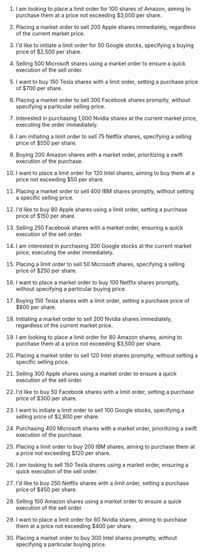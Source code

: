 1. I am looking to place a limit order for 100 shares of Amazon, aiming to purchase them at a price not exceeding $3,000 per share.

2. Placing a market order to sell 200 Apple shares immediately, regardless of the current market price.

3. I'd like to initiate a limit order for 50 Google stocks, specifying a buying price of $2,500 per share.

4. Selling 500 Microsoft shares using a market order to ensure a quick execution of the sell order.

5. I want to buy 150 Tesla shares with a limit order, setting a purchase price of $700 per share.

6. Placing a market order to sell 300 Facebook shares promptly, without specifying a particular selling price.

7. Interested in purchasing 1,000 Nvidia shares at the current market price, executing the order immediately.

8. I am initiating a limit order to sell 75 Netflix shares, specifying a selling price of $550 per share.

9. Buying 200 Amazon shares with a market order, prioritizing a swift execution of the purchase.

10. I want to place a limit order for 120 Intel shares, aiming to buy them at a price not exceeding $50 per share.

11. Placing a market order to sell 400 IBM shares promptly, without setting a specific selling price.

12. I'd like to buy 80 Apple shares using a limit order, setting a purchase price of $150 per share.

13. Selling 250 Facebook shares with a market order, ensuring a quick execution of the sell order.

14. I am interested in purchasing 300 Google stocks at the current market price, executing the order immediately.

15. Placing a limit order to sell 50 Microsoft shares, specifying a selling price of $250 per share.

16. I want to place a market order to buy 100 Netflix shares promptly, without specifying a particular buying price.

17. Buying 150 Tesla shares with a limit order, setting a purchase price of $800 per share.

18. Initiating a market order to sell 200 Nvidia shares immediately, regardless of the current market price.

19. I am looking to place a limit order for 80 Amazon shares, aiming to purchase them at a price not exceeding $3,500 per share.

20. Placing a market order to sell 120 Intel shares promptly, without setting a specific selling price.

21. Selling 300 Apple shares using a market order to ensure a quick execution of the sell order.

22. I'd like to buy 50 Facebook shares with a limit order, setting a purchase price of $300 per share.

23. I want to initiate a limit order to sell 100 Google stocks, specifying a selling price of $2,800 per share.

24. Purchasing 400 Microsoft shares with a market order, prioritizing a swift execution of the purchase.

25. Placing a limit order to buy 200 IBM shares, aiming to purchase them at a price not exceeding $120 per share.

26. I am looking to sell 150 Tesla shares using a market order, ensuring a quick execution of the sell order.

27. I'd like to buy 250 Netflix shares with a limit order, setting a purchase price of $450 per share.

28. Selling 100 Amazon shares using a market order to ensure a quick execution of the sell order.

29. I want to place a limit order for 60 Nvidia shares, aiming to purchase them at a price not exceeding $400 per share.

30. Placing a market order to buy 300 Intel shares promptly, without specifying a particular buying price.
